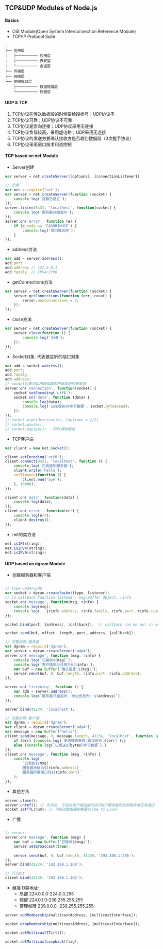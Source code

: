 ## TCP&UDP Modules of Node.js

#### Basics

* OSI Module(Open System Interconnection Reference Module)
* TCP/IP Protocol Suite
```
.
├── 应用层
│   ├────────── 应用层
│   ├────────── 表现层
│   └────────── 会话层
├── 传输层
├── 网络层
└── 网络接口层
    ├────────── 数据链路层
    └────────── 物理层

```
#### UDP & TCP
 1. TCP协议在传送数据段的时候要给段标号；UDP协议不
 2. TCP协议可靠；UDP协议不可靠
 3. TCP协议是面向连接；UDP协议采用无连接
 4. TCP协议负载较高，采用虚电路；UDP采用无连接
 5. TCP协议的发送方要确认接收方是否收到数据段（3次握手协议）
 6. TCP协议采用窗口技术和流控制

#### TCP based on net Module

* Server创建
```js
var server = net.createServer([options], [connectionListener])

// 示例
var net = require('net');
var server = net.createServer(function (socket) {
    console.log('连接已建立');
});
server.listen(8431, 'localhost', function(socket) {
    console.log('服务器开始监听');
});
server.on('error', function (e) {
    if (e.code == 'EADDRINUSE') {        
        console.log('端口被占用');
    }
});
```
* address方法
```js
var add = server.address();
add.port
add.address // 127.0.0.1
add.family  // IPV4/IPV6
```
* getConnections方法
```js
var server = net.createServer(function (socket) {
    server.getConnections(function (err, count) {
        server.maxConnections = 2;
    });
});
```
* close方法
```js
var server = net.createServer(function (socket) {
    server.close(function () {
        console.log('关闭');
    });
});
```
* Socket对象, 代表被监听的端口对象
```js
var add = socket.address();
add.port;
add.family;
add.address;
// socket对象可以用来读取客户端发送的数据流
server.on('connection', function(socket) {
    socket.setEncoding('utf8');
    socket.on('data', function (data) {
        console.log(data);
        console.log('已接收到%d字节数据', socket.bytesRead);
    });
});
// socket.pipe(destination, [options = {}])
// socket.pause();
// socket.unpipe();   和fs模块联用
```
* TCP客户端
```js
var client = new net.Socket();

client.setEncoding('utf8');
client.connect(8431, 'localhost', function () {
    console.log('已连接到服务器');
    client.write('hello');
    setTimeout(function () {
        client.end('bye');
    }, 10000);
});

client.on('data', function(data) {
    console.log(data);
});
client.on('error', function(err) {
    console.log(err);
    client.destroy();
});
```
* net的类方法
```js
net.isIP(string);
net.isIPv4(string);
net.isIPv6(string);
```
#### UDP based on dgram Module

* 创建服务器和客户端
```js

// type-upd4/upd6
var socket = dgram.createSocket(type, listener);
// in callback function listener, msg-Buffer Object, rinfo
socket.on('message', function(msg, rinfo) {
    console.log(msg);
    console.log(...[rinfo.address, rinfo.family, rinfo.port, rinfo.size]);
});

socket.bind(port, [address], [callback]);  // callback can be put in socket.on('listening', callback);

socket.send(buf, offset, length, port, address, [callback]);

// 完整实例-服务器
var dgram = require('dgram');
var server = dgram.createServer('udp4');
server.on('message', function (msg, rinfo) {
    console.log(`已接收${msg}`);
    console.log(`客户端地址信息为${rinfo}`);
    var buf = new Buffer(`确认信息:${msg}`);
    server.send(buf, 0, buf.length, rinfo.port, rinfo.address);
});

server.on('listening', function () {
    var add = server.address();
    console.log(`服务器开始监听, 地址信息为: ${address}`);
});

server.bind(41234, 'localhost');

// 完整实例-客户端
var dgram = require('dgram');
var client = dgram.createServer('udp4');
var message = new Buffer('hello');
client.send(message, 0, message.length, 41234, 'localhost', function (err, bytes) {
    if (err) {console.log(`发送数据失败,错误信息:${err}`);}
    else {console.log(`已发送${bytes}字节数据`);}
});
client.on('message', function (msg, rinfo) {
    console.log(
        `已收到${msg}
        服务器地址为${rinfo.address}
        服务器所用端口为${rinfo.port}`
    );
});
```
* 其他方法
```js
server.close();
server.unref(); // 允许在  不存在客户端连接时运行UDP服务器的应用程序被正常退出
socket.setTTL(num); // 可经过路由器的数量(Time To Live)
```
* 广播
```js

// server
server.on('message', function (msg) {
    var buf = new Buffer(`已接收${msg}`);
    server.setBroadcast(true);
    
    server.send(buf, 0, buf.length, 41234, '192.168.1.255');
});
server.bind(41234, '192.168.1.100');

// client
client.bind(41235, '192.168.1.102');
```

* 组播
  D类地址:
  + 局部 224.0.0.0-224.0.0.255
  + 预留 224.0.1.0-238.255.255.255
  + 管理权限 239.0.0.0.-239.255.255.255
```js
server.addMembership(multicastAddress, [multicastInterface]);

socket.dropMembership(multicastAddress, [multicastInterface]);

socket.setMulticastTTL(ttl);

socket.setMulticastLoopback(flag);
```

